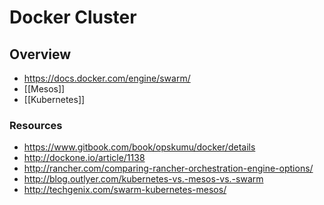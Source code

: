 # Docker Cluster


## Overview

- https://docs.docker.com/engine/swarm/
- [[Mesos]]
- [[Kubernetes]]


### Resources

- https://www.gitbook.com/book/opskumu/docker/details
- http://dockone.io/article/1138
- http://rancher.com/comparing-rancher-orchestration-engine-options/
- http://blog.outlyer.com/kubernetes-vs.-mesos-vs.-swarm
- http://techgenix.com/swarm-kubernetes-mesos/

